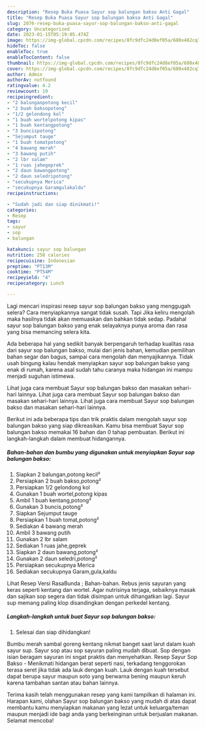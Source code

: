 ```yaml
---
description: "Resep Buka Puasa Sayur sop balungan bakso Anti Gagal"
title: "Resep Buka Puasa Sayur sop balungan bakso Anti Gagal"
slug: 2076-resep-buka-puasa-sayur-sop-balungan-bakso-anti-gagal
category: Uncategorized
date: 2023-01-15T05:19:05.474Z
image: https://img-global.cpcdn.com/recipes/8fc9dfc24d8ef05a/680x482cq70/sayur-sop-balungan-bakso-foto-resep-utama.jpg
hideToc: false
enableToc: true
enableTocContent: false
thumbnail: https://img-global.cpcdn.com/recipes/8fc9dfc24d8ef05a/680x482cq70/sayur-sop-balungan-bakso-foto-resep-utama.jpg
cover: https://img-global.cpcdn.com/recipes/8fc9dfc24d8ef05a/680x482cq70/sayur-sop-balungan-bakso-foto-resep-utama.jpg
author: Admin
authorAv: notfound
ratingvalue: 4.2
reviewcount: 19
recipeingredient:
- "2 balunganpotong kecil"
- "2 buah baksopotong"
- "1/2 gelondong kol"
- "1 buah wortelpotong kipas"
- "1 buah kentangpotong"
- "3 buncispotong"
- "Sejumput tauge"
- "1 buah tomatpotong"
- "4 bawang merah"
- "3 bawang putih"
- "2 lbr salam"
- "1 ruas jahegeprek"
- "2 daun bawangpotong"
- "2 daun seledripotong"
- "secukupnya Merica"
- "secukupnya Garamgulakaldu"
recipeinstructions:

- "Sudah jadi dan siap dinikmati!"
categories:
- Resep
tags:
- sayur
- sop
- balungan

katakunci: sayur sop balungan 
nutrition: 258 calories
recipecuisine: Indonesian
preptime: "PT13M"
cooktime: "PT54M"
recipeyield: "4"
recipecategory: Lunch

---
```



Lagi mencari inspirasi resep sayur sop balungan bakso yang menggugah selera? Cara menyiapkannya sangat tidak susah. Tapi Jika keliru mengolah maka hasilnya tidak akan memuaskan dan bahkan tidak sedap. Padahal sayur sop balungan bakso yang enak selayaknya punya aroma dan rasa yang bisa memancing selera kita.


Ada beberapa hal yang sedikit banyak berpengaruh terhadap kualitas rasa dari sayur sop balungan bakso, mulai dari jenis bahan, kemudian pemilihan bahan segar dan bagus, sampai cara mengolah dan menyajikannya. Tidak usah bingung kalau hendak menyiapkan sayur sop balungan bakso yang enak di rumah, karena asal sudah tahu caranya maka hidangan ini mampu menjadi suguhan istimewa.

Lihat juga cara membuat Sayur sop balungan bakso dan masakan sehari-hari lainnya. Lihat juga cara membuat Sayur sop balungan bakso dan masakan sehari-hari lainnya. Lihat juga cara membuat Sayur sop balungan bakso dan masakan sehari-hari lainnya.


Berikut ini ada beberapa tips dan trik praktis dalam mengolah sayur sop balungan bakso yang siap dikreasikan. Kamu bisa membuat Sayur sop balungan bakso memakai 16 bahan dan 0 tahap pembuatan. Berikut ini langkah-langkah dalam membuat hidangannya.

<!--inarticleads1-->

##### Bahan-bahan dan bumbu yang digunakan untuk menyiapkan Sayur sop balungan bakso:

1. Siapkan 2 balungan,potong kecil²
1. Persiapkan 2 buah bakso,potong²
1. Persiapkan 1/2 gelondong kol
1. Gunakan 1 buah wortel,potong kipas
1. Ambil 1 buah kentang,potong²
1. Gunakan 3 buncis,potong²
1. Siapkan Sejumput tauge
1. Persiapkan 1 buah tomat,potong²
1. Sediakan 4 bawang merah
1. Ambil 3 bawang putih
1. Gunakan 2 lbr salam
1. Sediakan 1 ruas jahe,geprek
1. Siapkan 2 daun bawang,potong²
1. Gunakan 2 daun seledri,potong²
1. Persiapkan secukupnya Merica
1. Sediakan secukupnya Garam,gula,kaldu


Lihat Resep Versi RasaBunda ; Bahan-bahan. Rebus jenis sayuran yang keras seperti kentang dan wortel. Agar nutrisinya terjaga, sebaiknya masak dan sajikan sop segera dan tidak disimpan untuk dihangatkan lagi. Sayur sup memang paling klop disandingkan dengan perkedel kentang. 

<!--inarticleads2-->

##### Langkah-langkah untuk buat Sayur sop balungan bakso:


1. Selesai dan siap dihidangkan!

Bumbu merah sambal goreng kentang nikmat banget saat larut dalam kuah sayur sup. Sayur sop atau sop sayuran paling mudah dibuat. Sop dengan isian beragam sayuran ini sngat praktis dan menyehatkan. Resep Sayur Sop Bakso - Menikmati hidangan berat seperti nasi, terkadang tenggorokan terasa seret jika tidak ada lauk dengan kuah. Lauk dengan kuah tersebut dapat berupa sayur maupun soto yang berwarna bening maupun keruh karena tambahan santan atau bahan lainnya. 

Terima kasih telah menggunakan resep yang kami tampilkan di halaman ini. Harapan kami, olahan Sayur sop balungan bakso yang mudah di atas dapat membantu kamu menyiapkan makanan yang lezat untuk keluarga/teman maupun menjadi ide bagi anda yang berkeinginan untuk berjualan makanan. Selamat mencoba!

